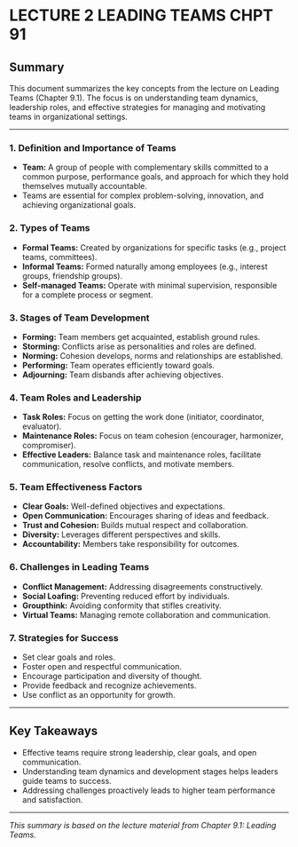 # LECTURE 2 LEADING TEAMS CHPT 91

## Summary

This document summarizes the key concepts from the lecture on Leading Teams (Chapter 9.1). The focus is on understanding team dynamics, leadership roles, and effective strategies for managing and motivating teams in organizational settings.

---

### 1. Definition and Importance of Teams
- **Team:** A group of people with complementary skills committed to a common purpose, performance goals, and approach for which they hold themselves mutually accountable.
- Teams are essential for complex problem-solving, innovation, and achieving organizational goals.

### 2. Types of Teams
- **Formal Teams:** Created by organizations for specific tasks (e.g., project teams, committees).
- **Informal Teams:** Formed naturally among employees (e.g., interest groups, friendship groups).
- **Self-managed Teams:** Operate with minimal supervision, responsible for a complete process or segment.

### 3. Stages of Team Development
- **Forming:** Team members get acquainted, establish ground rules.
- **Storming:** Conflicts arise as personalities and roles are defined.
- **Norming:** Cohesion develops, norms and relationships are established.
- **Performing:** Team operates efficiently toward goals.
- **Adjourning:** Team disbands after achieving objectives.

### 4. Team Roles and Leadership
- **Task Roles:** Focus on getting the work done (initiator, coordinator, evaluator).
- **Maintenance Roles:** Focus on team cohesion (encourager, harmonizer, compromiser).
- **Effective Leaders:** Balance task and maintenance roles, facilitate communication, resolve conflicts, and motivate members.

### 5. Team Effectiveness Factors
- **Clear Goals:** Well-defined objectives and expectations.
- **Open Communication:** Encourages sharing of ideas and feedback.
- **Trust and Cohesion:** Builds mutual respect and collaboration.
- **Diversity:** Leverages different perspectives and skills.
- **Accountability:** Members take responsibility for outcomes.

### 6. Challenges in Leading Teams
- **Conflict Management:** Addressing disagreements constructively.
- **Social Loafing:** Preventing reduced effort by individuals.
- **Groupthink:** Avoiding conformity that stifles creativity.
- **Virtual Teams:** Managing remote collaboration and communication.

### 7. Strategies for Success
- Set clear goals and roles.
- Foster open and respectful communication.
- Encourage participation and diversity of thought.
- Provide feedback and recognize achievements.
- Use conflict as an opportunity for growth.

---

## Key Takeaways
- Effective teams require strong leadership, clear goals, and open communication.
- Understanding team dynamics and development stages helps leaders guide teams to success.
- Addressing challenges proactively leads to higher team performance and satisfaction.

---

*This summary is based on the lecture material from Chapter 9.1: Leading Teams.*
